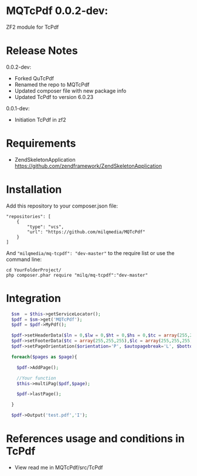 MQTcPdf 0.0.2-dev:
========================

ZF2 module for TcPdf

Release Notes
========================

0.0.2-dev:

- Forked QuTcPdf
- Renamed the repo to MQTcPdf
- Updated composer file with new package info
- Updated TcPdf to version 6.0.23

0.0.1-dev:

- Initiation TcPdf in zf2

Requirements
========================
- ZendSkeletonApplication https://github.com/zendframework/ZendSkeletonApplication

Installation
========================

Add this repository to your composer.json file:

```
"repositories": [
	{
		"type": "vcs",
		"url": "https://github.com/milqmedia/MQTcPdf"
	}
]
```

And ```"milqmedia/mq-tcpdf": "dev-master"``` to the require list or use the command line:

```
cd YourFolderProject/
php composer.phar require "milq/mq-tcpdf":"dev-master"
```

Integration
========================
```php
  $sm  = $this->getServiceLocator();
  $pdf = $sm->get('MQTcPdf');
  $pdf = $pdf->MyPdf();

  $pdf->setHeaderData($ln = 0,$lw = 0,$ht = 0,$hs = 0,$tc = array(255,255,255),$lc = array(255,255,255));
  $pdf->setFooterData($tc = array(255,255,255),$lc = array(255,255,255));
  $pdf->setPageOrientation($orientation='P', $autopagebreak='L', $bottommargin=-200);

  foreach($pages as $page){

    $pdf->AddPage();

    //Your function
    $this->multiPag($pdf,$page);

    $pdf->lastPage();

  }

  $pdf->Output('test.pdf','I');
```

References usage and conditions in TcPdf
========================
- View read me in MQTcPdf/src/TcPdf
